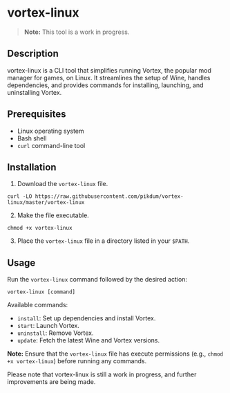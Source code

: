 # vortex-linux

> **Note:** This tool is a work in progress.

## Description

vortex-linux is a CLI tool that simplifies running Vortex, the popular mod manager for games, on Linux. It streamlines the setup of Wine, handles dependencies, and provides commands for installing, launching, and uninstalling Vortex.

## Prerequisites

- Linux operating system
- Bash shell
- `curl` command-line tool

## Installation

1. Download the `vortex-linux` file.

```shell
curl -LO https://raw.githubusercontent.com/pikdum/vortex-linux/master/vortex-linux
```

2. Make the file executable.

```shell
chmod +x vortex-linux
```

3. Place the `vortex-linux` file in a directory listed in your `$PATH`.

## Usage

Run the `vortex-linux` command followed by the desired action:

```shell
vortex-linux [command]
```

Available commands:

- `install`: Set up dependencies and install Vortex.
- `start`: Launch Vortex.
- `uninstall`: Remove Vortex.
- `update`: Fetch the latest Wine and Vortex versions.

**Note:** Ensure that the `vortex-linux` file has execute permissions (e.g., `chmod +x vortex-linux`) before running any commands.

Please note that vortex-linux is still a work in progress, and further improvements are being made.
